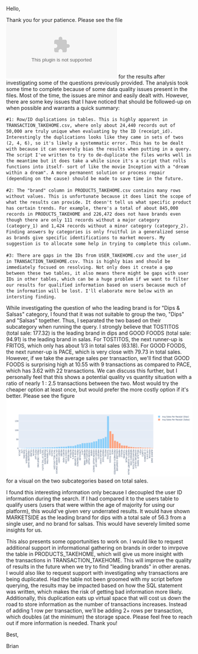 Hello,

Thank you for your patience. Please see the file ![exercise_results.xlsx](./exercise_results.xlsx) for the results after investigating some of the questions previously provided. The analysis took some time to complete because of some data quality issues present in the files. Most of the time, the issues are minor and easily dealt with. However, there are some key issues that I have noticed that should be followed-up on when possible and warrants a quick summary:

    #1: Row/ID duplications in tables. This is highly apparent in TRANSACTION_TAKEHOME.csv, where only about 24,440 records out of 50,000 are truly unique when evaluating by the ID (receipt_id). Interestingly the duplications looks like they came in sets of twos (2, 4, 6), so it's likely a systemmatic error. This has to be dealt with because it can severely bias the results when putting in a query. The script I've written to try to de-duplicate the files works well in the meantime but it does take a while since it's a script that rolls functions into itself- sort of like the movie Inception with a "dream within a dream". A more permanent solution or process repair (depending on the cause) should be made to save time in the future. 

    #2: The "brand" column in PRODUCTS_TAKEHOME.csv contains many rows without values. This is unfortunate because it does limit the scope of what the results can provide. It doesn't tell us what specific product has certain trends. For example, there's a total of about 845,000 records in PRODUCTS_TAKEHOME and 226,472 does not have brands even though there are only 111 records without a major category (category_1) and 1,424 records without a minor category (category_2). Finding answers by categories is only fruitful in a generalized sense as brands give specific identifications to market movers. My suggestion is to allocate some help in trying to complete this column.

    #3: There are gaps in the IDs from USER_TAKEHOME.csv and the user_id in TRANSACTION_TAKEHOME.csv. This is highly bias and should be immediately focsued on resolving. Not only does it create a gap between these two tables, it also means there might be gaps with user IDs in other tables, which can be a huge problem if we want to filter our results for qualified information based on users because much of the information will be lost. I'll elaborate more below with an intersting finding. 

While investigating the question of who the leading brand is for "Dips & Salsas" category, I found that it was not suitable to group the two, "Dips" and "Salsas" together. Thus, I separated the two based on their subcategory when running the query. I strongly believe that TOSTITOS (total sale: 177.32) is the leading brand in dips and GOOD FOODS (total sale: 94.91) is the leading brand in salas. For TOSTITOS, the next runner-up is FRITOS, which only has about 1/3 in total sales (63.18). For GOOD FOODS, the next runner-up is PACE, which is very close with 79.73 in total sales. However, if we take the average sales per transaction, we'll find that GOOD FOODS is surprising high at 10.55 with 9 transactions as compared to PACE, which has 3.62 with 22 transactions. We can discuss this further, but I personally feel that this shows a potential quality vs quantity situation with a ratio of nearly 1 : 2.5 transactions between the two. Most would try the cheaper option at least once, but would prefer the more costly option if it's better. Please see the figure ![here](./img_q2_open_ended.png) for a visual on the two subcategories based on total sales.

I found this interesting information only because I decoupled the user ID information during the search. If I had compared it to the users table to qualify users (users that were within the age of majority for using our platform), this would've given very underrated results. It would have shown MARKETSIDE as the leading brand for dips with a total sale of 56.3 from a single user, and no brand for salsas. This would have severely limited some insights for us.

This also presents some opportunities to work on. I would like to request additional support in informational gathering on brands in order to imrpove the table in PRODUCTS_TAKEHOME, which will give us more insight with the transactions in TRANSACTION_TAKEHOME. This will improve the quality of results in the future when we try to find "leading brands" in other arenas. I would also like to request support with investigating why transactions are being duplicated. Had the table not been groomed with my script before querying, the results may be impacted based on how the SQL statement was written, which makes the risk of getting bad information more likely. Additionally, this duplication eats up virtual space that will cost us down the road to store information as the number of transactions increases. Instead of adding 1 row per transaction, we'll be adding 2+ rows per transaction, which doubles (at the minimum) the storage space. Please feel free to reach out if more information is needed. Thank you!

Best,

Brian